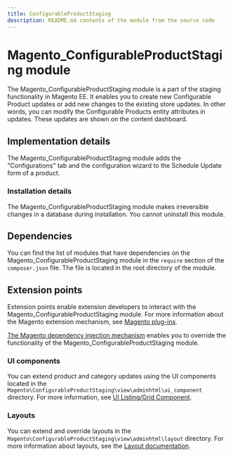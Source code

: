```yaml
---
title: ConfigurableProductStaging
description: README.md contents of the module from the source code
---
```


# Magento_ConfigurableProductStaging module

The Magento_ConfigurableProductStaging module is a part of the staging functionality in Magento EE. It enables you to create new Configurable Product updates or add new changes to the existing store updates. In other words, you can modify the Configurable Products entity attributes in updates. These updates are shown on the content dashboard.

## Implementation details

The Magento_ConfigurableProductStaging module adds the "Configurations" tab and the configuration wizard to the Schedule Update form of a product.

### Installation details

The Magento_ConfigurableProductStaging module makes irreversible changes in a database during installation. You cannot uninstall this module.

## Dependencies

You can find the list of modules that have dependencies on the Magento_ConfigurableProductStaging module in the `require` section of the `composer.json` file. The file is located in the root directory of the module.

## Extension points

Extension points enable extension developers to interact with the Magento_ConfigurableProductStaging module. For more information about the Magento extension mechanism, see [Magento plug-ins](https://devdocs.magento.com/guides/v2.4/extension-dev-guide/plugins.html).

[The Magento dependency injection mechanism](https://devdocs.magento.com/guides/v2.4/extension-dev-guide/depend-inj.html) enables you to override the functionality of the Magento_ConfigurableProductStaging module.

### UI components

You can extend product and category updates using the UI components located in the `Magento\ConfigurableProductStaging\view\adminhtml\ui_component` directory. For more information, see [UI Listing/Grid Component](https://devdocs.magento.com/guides/v2.4/ui_comp_guide/components/ui-listing-grid.html).

### Layouts

You can extend and override layouts in the `Magento\ConfigurableProductStaging\view\adminhtml\layout` directory.
For more information about layouts, see the [Layout documentation](https://devdocs.magento.com/guides/v2.4/frontend-dev-guide/layouts/layout-overview.html).
